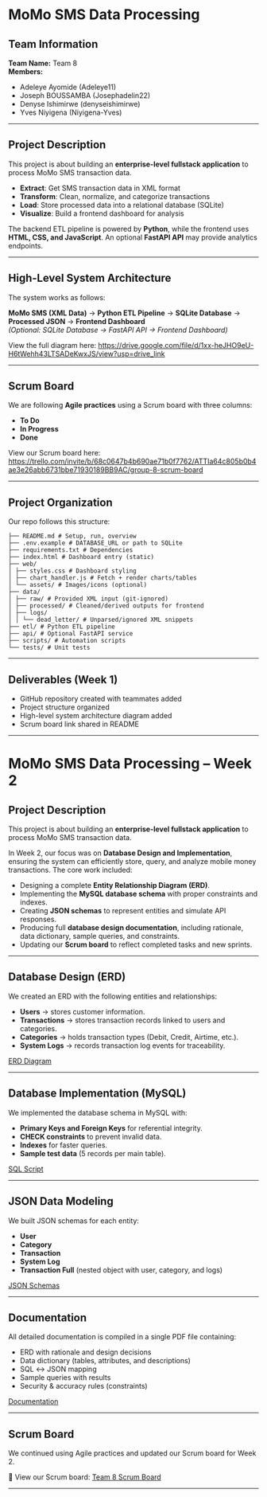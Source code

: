 # MoMo SMS Data Processing  

##  Team Information  
**Team Name:** Team 8  
**Members:**  
- Adeleye Ayomide  (Adeleye11)  
- Joseph BOUSSAMBA (Josephadelin22)  
- Denyse Ishimirwe (denyseishimirwe)
- Yves Niyigena    (Niyigena-Yves)

---

##  Project Description  
This project is about building an **enterprise-level fullstack application** to process MoMo SMS transaction data.  

- **Extract**: Get SMS transaction data in XML format  
- **Transform**: Clean, normalize, and categorize transactions  
- **Load**: Store processed data into a relational database (SQLite)  
- **Visualize**: Build a frontend dashboard for analysis  

The backend ETL pipeline is powered by **Python**, while the frontend uses **HTML, CSS, and JavaScript**. An optional **FastAPI API** may provide analytics endpoints.  

---

##  High-Level System Architecture  
The system works as follows:  

**MoMo SMS (XML Data)** → **Python ETL Pipeline** → **SQLite Database** → **Processed JSON** → **Frontend Dashboard**  
*(Optional: SQLite Database → FastAPI API → Frontend Dashboard)*  

 View the full diagram here: https://drive.google.com/file/d/1xx-heJHO9eU-H6tWehh43LTSADeKwxJS/view?usp=drive_link  



---

##  Scrum Board  
We are following **Agile practices** using a Scrum board with three columns:  

- **To Do**  
- **In Progress**  
- **Done**  

 View our Scrum board here: https://trello.com/invite/b/68c0647b4b690ae71b0f7762/ATTIa64c805b0b4ae3e26abb6731bbe71930189BB9AC/group-8-scrum-board  
 

---

##  Project Organization  
Our repo follows this structure:  

```
├── README.md # Setup, run, overview
├── .env.example # DATABASE_URL or path to SQLite
├── requirements.txt # Dependencies
├── index.html # Dashboard entry (static)
├── web/
│ ├── styles.css # Dashboard styling
│ ├── chart_handler.js # Fetch + render charts/tables
│ └── assets/ # Images/icons (optional)
├── data/
│ ├── raw/ # Provided XML input (git-ignored)
│ ├── processed/ # Cleaned/derived outputs for frontend
│ ├── logs/
│ │ └── dead_letter/ # Unparsed/ignored XML snippets
├── etl/ # Python ETL pipeline
├── api/ # Optional FastAPI service
├── scripts/ # Automation scripts
└── tests/ # Unit tests
```


---

##  Deliverables (Week 1)  
-  GitHub repository created with teammates added  
-  Project structure organized  
-  High-level system architecture diagram added  
-  Scrum board link shared in README  

---

# MoMo SMS Data Processing – Week 2  

## Project Description  
This project is about building an **enterprise-level fullstack application** to process MoMo SMS transaction data.  

In Week 2, our focus was on **Database Design and Implementation**, ensuring the system can efficiently store, query, and analyze mobile money transactions. The core work included:  

- Designing a complete **Entity Relationship Diagram (ERD)**.  
- Implementing the **MySQL database schema** with proper constraints and indexes.  
- Creating **JSON schemas** to represent entities and simulate API responses.  
- Producing full **database design documentation**, including rationale, data dictionary, sample queries, and constraints.  
- Updating our **Scrum board** to reflect completed tasks and new sprints.  

---

## Database Design (ERD)  
We created an ERD with the following entities and relationships:  

- **Users** → stores customer information.  
- **Transactions** → stores transaction records linked to users and categories.  
- **Categories** → holds transaction types (Debit, Credit, Airtime, etc.).  
- **System Logs** → records transaction log events for traceability.  

[ERD Diagram](docs/ERD_Diagram.jpg)  

---

## Database Implementation (MySQL)  
We implemented the database schema in MySQL with:  
- **Primary Keys and Foreign Keys** for referential integrity.  
- **CHECK constraints** to prevent invalid data.  
- **Indexes** for faster queries.  
- **Sample test data** (5 records per main table).  

[SQL Script](database/database_setup.sql)  

---

## JSON Data Modeling  
We built JSON schemas for each entity:  
- **User**  
- **Category**  
- **Transaction**  
- **System Log**  
- **Transaction Full** (nested object with user, category, and logs)  

[JSON Schemas](examples/json_schemas_with_examples.json)   

---

## Documentation  
All detailed documentation is compiled in a single PDF file containing:  
- ERD with rationale and design decisions  
- Data dictionary (tables, attributes, and descriptions)  
- SQL ↔ JSON mapping  
- Sample queries with results  
- Security & accuracy rules (constraints)  

[Documentation](MoMo_SMS_Database_Design_Documentation.pdf)  

---

## Scrum Board  
We continued using Agile practices and updated our Scrum board for Week 2.  

📌 View our Scrum board: [Team 8 Scrum Board](https://trello.com/invite/b/68c0647b4b690ae71b0f7762/ATTIa64c805b0b4ae3e26abb6731bbe71930189BB9AC/group-8-scrum-board)  

---  


